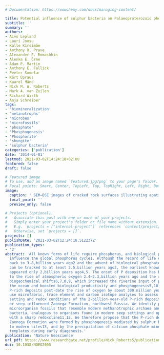 ```yaml
---
# Documentation: https://wowchemy.com/docs/managing-content/

title: Potential influence of sulphur bacteria on Palaeoproterozoic phosphogenesis
subtitle: ''
summary: ''
authors:
- Aivo Lepland
- Lauri Joosu
- Kalle Kirsimäe
- Anthony R. Prave
- Alexander E. Romashkin
- Alenka E. Črne
- Adam P. Martin
- Anthony E. Fallick
- Peeter Somelar
- Kärt Üpraus
- Kaarel Mänd
- Nick M. W. Roberts
- Mark A. van Zuilen
- Richard Wirth
- Anja Schreiber
tags:
- 'biomineralization'
- 'metanotrophs'
- 'microbes'
- 'microfossils'
- 'phosphate'
- 'Phosphogenesis'
- 'Phosphorite'
- 'shungite'
- 'sulphur bacteria'
categories: ['publication']
date: '2014-01-01'
lastmod: 2021-03-02T14:24:18+02:00
featured: false
draft: false

# Featured image
# To use, add an image named `featured.jpg/png` to your page's folder.
# Focal points: Smart, Center, TopLeft, Top, TopRight, Left, Right, BottomLeft, Bottom, BottomRight.
image:
  caption: ' SEM–BSE images of cracked rock surfaces illustrating apatite particles (BSE light) and the massive carbonaceous matrix (BSE dark) in phosphate nodules and layers.'
  focal_point: ''
  preview_only: false

# Projects (optional).
#   Associate this post with one or more of your projects.
#   Simply enter your project's folder or file name without extension.
#   E.g. `projects = ["internal-project"]` references `content/project/deep-learning/index.md`.
#   Otherwise, set `projects = []`.
projects: []
publishDate: '2021-03-02T12:24:18.512237Z'
publication_types:
- '2'
abstract: 'All known forms of life require phosphorus, and biological processes strongly
  influence the global phosphorus cycle1. Although the record of life on Earth extends
  back to 3.8,billion years ago2 and the advent of biological phosphate processing
  can be tracked to at least 3.5,billion years ago3, the earliest known P-rich deposits
  appeared only 2,billion years ago4,5. The onset of P deposition has been attributed
  to the rise of atmospheric oxygen 2.4–2.3,billion years ago and the related profound
  biogeochemical shifts6,7,8,9, which increased the riverine input of phosphate to
  the ocean and boosted biological productivity and phosphogenesis5,10. However, the
  P-rich deposits post-date the rise of oxygen by about 300,million years. Here we
  use microfabric, trace element and carbon isotope analyses to assess the environmental
  setting and redox conditions of the 2-billion-year-old P-rich deposits of the vent-
  or seep-influenced Zaonega Formation, northwest Russia. We identify phosphatized
  microorganism fossils that resemble modern methanotrophic archaea and sulphur-oxidizing
  bacteria, analogous to organisms found in modern seep settings and upwelling zones
  with a sharp redoxcline11,12. We therefore propose that the P-rich deposits in the
  Zaonega Formation were formed by phosphogenesis mediated by sulphur bacteria, similar
  to modern sites13, and by the precipitation of calcium phosphate minerals on microbial
  templates during early diagenesis.'
publication: 'Nature Geoscience'
url_pdf: https://www.researchgate.net/profile/Nick_Roberts5/publication/258866628_Potential_influence_of_sulphur_bacteria_on_Palaeoproterozoic_phosphogenesis/links/543694740cf2643ab98729ae/Potential-influence-of-sulphur-bacteria-on-Palaeoproterozoic-phosphogenesis.pdf
doi: 10.1038/NGEO2005
---
```

